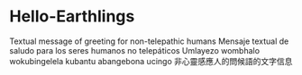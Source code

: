 # Hello-Earthlings
Textual message of greeting for non-telepathic humans
Mensaje textual de saludo para los seres humanos no telepáticos
Umlayezo wombhalo wokubingelela kubantu abangebona ucingo
非心靈感應人的問候語的文字信息
